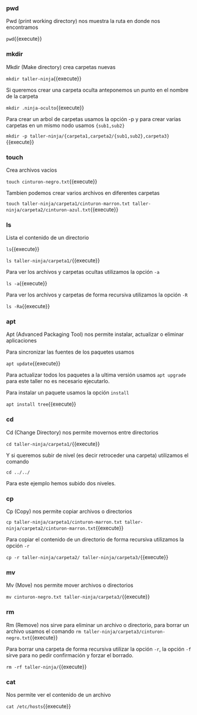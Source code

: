 ### pwd
Pwd (print working directory) nos muestra la ruta en donde nos encontramos

`pwd`{{execute}}

### mkdir
Mkdir (Make directory) crea carpetas nuevas

`mkdir taller-ninja`{{execute}}

Si queremos crear una carpeta oculta anteponemos un punto en el nombre de la carpeta

`mkdir .ninja-oculto`{{execute}}

Para crear un arbol de carpetas usamos la opción -p y para crear varias carpetas en un mismo nodo usamos `{sub1,sub2}` 

`mkdir -p taller-ninja/{carpeta1,carpeta2/{sub1,sub2},carpeta3}`{{execute}}

### touch
Crea archivos vacios 

`touch cinturon-negro.txt`{{execute}}

Tambien podemos crear varios archivos en diferentes carpetas

`touch taller-ninja/carpeta1/cinturon-marron.txt taller-ninja/carpeta2/cinturon-azul.txt`{{execute}}

### ls
Lista el contenido de un directorio

`ls`{{execute}}

`ls taller-ninja/carpeta1/`{{execute}}

Para ver los archivos y carpetas ocultas utilizamos la opción `-a`

`ls -a`{{execute}}

Para ver los archivos y carpetas de forma recursiva utilizamos la opción `-R`

`ls -Ra`{{execute}}

### apt
Apt (Advanced Packaging Tool) nos permite instalar, actualizar o eliminar aplicaciones

Para sincronizar las fuentes de los paquetes usamos 

`apt update`{{execute}}

Para actualizar todos los paquetes a la ultima versión usamos `apt upgrade` para este taller no es necesario ejecutarlo.

Para instalar un paquete usamos la opción `install`

`apt install tree`{{execute}}

### cd
Cd (Change Directory) nos permite movernos entre directorios

`cd taller-ninja/carpeta1/`{{execute}}

Y si queremos subir de nivel (es decir retroceder una carpeta) utilizamos el comando 

`cd ../../`

Para este ejemplo hemos subido dos niveles.

### cp
Cp (Copy) nos permite copiar archivos o directorios

`cp taller-ninja/carpeta1/cinturon-marron.txt taller-ninja/carpeta2/cinturon-marron.txt`{{execute}}

Para copiar el contenido de un directorio de forma recursiva utilizamos la opción `-r` 

`cp -r taller-ninja/carpeta2/ taller-ninja/carpeta3/`{{execute}}

### mv
Mv (Move) nos permite mover archivos o directorios

`mv cinturon-negro.txt taller-ninja/carpeta3/`{{execute}}

### rm
Rm (Remove) nos sirve para eliminar un archivo o directorio, para borrar un archivo usamos el comando `rm taller-ninja/carpeta3/cinturon-negro.txt`{{execute}}

Para borrar una carpeta de forma recursiva utilizar la opción `-r`, la opción `-f` sirve para no pedir confirmación y forzar el borrado.

`rm -rf taller-ninja/`{{execute}}

### cat
Nos permite ver el contenido de un archivo

`cat /etc/hosts`{{execute}}